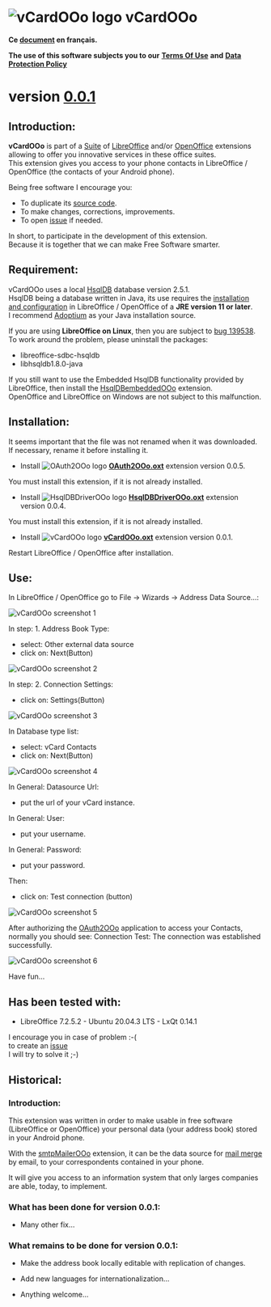 # ![vCardOOo logo](img/vCardOOo.png) vCardOOo

**Ce [document](https://prrvchr.github.io/vCardOOo/README_fr) en français.**

**The use of this software subjects you to our** [**Terms Of Use**](https://prrvchr.github.io/vCardOOo/vCardOOo/registration/TermsOfUse_en) **and** [**Data Protection Policy**](https://prrvchr.github.io/vCardOOo/vCardOOo/registration/PrivacyPolicy_en)

# version [0.0.1](https://prrvchr.github.io/vCardOOo#historical)

## Introduction:

**vCardOOo** is part of a [Suite](https://prrvchr.github.io/) of [LibreOffice](https://www.libreoffice.org/download/download/) and/or [OpenOffice](https://www.openoffice.org/download/index.html) extensions allowing to offer you innovative services in these office suites.  
This extension gives you access to your phone contacts in LibreOffice / OpenOffice (the contacts of your Android phone).

Being free software I encourage you:
- To duplicate its [source code](https://github.com/prrvchr/vCardOOo).
- To make changes, corrections, improvements.
- To open [issue](https://github.com/prrvchr/vCardOOo/issues/new) if needed.

In short, to participate in the development of this extension.  
Because it is together that we can make Free Software smarter.

## Requirement:

vCardOOo uses a local [HsqlDB](http://hsqldb.org/) database version 2.5.1.  
HsqlDB being a database written in Java, its use requires the [installation and configuration](https://wiki.documentfoundation.org/Documentation/HowTo/Install_the_correct_JRE_-_LibreOffice_on_Windows_10/en) in LibreOffice / OpenOffice of a **JRE version 11 or later**.  
I recommend [Adoptium](https://adoptium.net/releases.html?variant=openjdk11) as your Java installation source.

If you are using **LibreOffice on Linux**, then you are subject to [bug 139538](https://bugs.documentfoundation.org/show_bug.cgi?id=139538).  
To work around the problem, please uninstall the packages:
- libreoffice-sdbc-hsqldb
- libhsqldb1.8.0-java

If you still want to use the Embedded HsqlDB functionality provided by LibreOffice, then install the [HsqlDBembeddedOOo](https://prrvchr.github.io/HsqlDBembeddedOOo/) extension.  
OpenOffice and LibreOffice on Windows are not subject to this malfunction.

## Installation:

It seems important that the file was not renamed when it was downloaded.
If necessary, rename it before installing it.

- Install ![OAuth2OOo logo](https://prrvchr.github.io/OAuth2OOo/img/OAuth2OOo.png) **[OAuth2OOo.oxt](https://github.com/prrvchr/OAuth2OOo/raw/master/OAuth2OOo.oxt)** extension version 0.0.5.

You must install this extension, if it is not already installed.

- Install ![HsqlDBDriverOOo logo](https://prrvchr.github.io/HsqlDBDriverOOo/img/HsqlDBDriverOOo.png) **[HsqlDBDriverOOo.oxt](https://github.com/prrvchr/HsqlDBDriverOOo/raw/master/HsqlDBDriverOOo.oxt)** extension version 0.0.4.

You must install this extension, if it is not already installed.

- Install ![vCardOOo logo](img/vCardOOo.png) **[vCardOOo.oxt](https://github.com/prrvchr/vCardOOo/raw/main/vCardOOo.oxt)** extension version 0.0.1.

Restart LibreOffice / OpenOffice after installation.

## Use:

In LibreOffice / OpenOffice go to File -> Wizards -> Address Data Source...:

![vCardOOo screenshot 1](img/vCardOOo-1.png)

In step: 1. Address Book Type:
- select: Other external data source
- click on: Next(Button)

![vCardOOo screenshot 2](img/vCardOOo-2.png)

In step: 2. Connection Settings:
- click on: Settings(Button)

![vCardOOo screenshot 3](img/vCardOOo-3.png)

In Database type list:
- select: vCard Contacts
- click on: Next(Button)

![vCardOOo screenshot 4](img/vCardOOo-4.png)

In General: Datasource Url:
- put the url of your vCard instance.

In General: User:
- put your username.

In General: Password:
- put your password.

Then:
- click on: Test connection (button)

![vCardOOo screenshot 5](img/vCardOOo-5.png)

After authorizing the [OAuth2OOo](https://prrvchr.github.io/OAuth2OOo) application to access your Contacts, normally you should see: Connection Test: The connection was established successfully.

![vCardOOo screenshot 6](img/vCardOOo-6.png)

Have fun...

## Has been tested with:

* LibreOffice 7.2.5.2 - Ubuntu 20.04.3 LTS - LxQt 0.14.1

I encourage you in case of problem :-(  
to create an [issue](https://github.com/prrvchr/vCardOOo/issues/new)  
I will try to solve it ;-)

## Historical:

### Introduction:

This extension was written in order to make usable in free software (LibreOffice or OpenOffice) your personal data (your address book) stored in your Android phone.

With the [smtpMailerOOo](https://github.com/prrvchr/smtpMailerOOo/blob/master/smtpMailerOOo.oxt) extension, it can be the data source for [mail merge](https://en.wikipedia.org/wiki/Mail_merge) by email, to your correspondents contained in your phone.

It will give you access to an information system that only larges companies are able, today, to implement.

### What has been done for version 0.0.1:

- Many other fix...

### What remains to be done for version 0.0.1:

- Make the address book locally editable with replication of changes.

- Add new languages for internationalization...

- Anything welcome...
